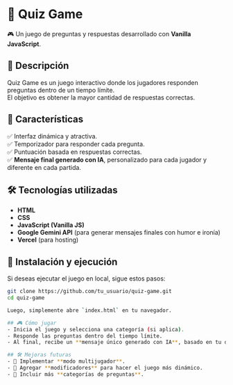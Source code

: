 # 📌 Quiz Game  
🎮 Un juego de preguntas y respuestas desarrollado con **Vanilla JavaScript**.

## 📜 Descripción  
Quiz Game es un juego interactivo donde los jugadores responden preguntas dentro de un tiempo límite.  
El objetivo es obtener la mayor cantidad de respuestas correctas.

## 🚀 Características  
✅ Interfaz dinámica y atractiva.  
✅ Temporizador para responder cada pregunta.  
✅ Puntuación basada en respuestas correctas.  
✅ **Mensaje final generado con IA**, personalizado para cada jugador y diferente en cada partida.  

## 🛠️ Tecnologías utilizadas  
- **HTML**  
- **CSS**  
- **JavaScript (Vanilla JS)**  
- **Google Gemini API** (para generar mensajes finales con humor e ironía)  
- **Vercel** (para hosting)  

## 📂 Instalación y ejecución  
Si deseas ejecutar el juego en local, sigue estos pasos:  

```bash
git clone https://github.com/tu_usuario/quiz-game.git
cd quiz-game

Luego, simplemente abre `index.html` en tu navegador.

## 🎮 Cómo jugar  
- Inicia el juego y selecciona una categoría (si aplica).  
- Responde las preguntas dentro del tiempo límite.  
- Al final, recibe un **mensaje único generado con IA**, basado en tu desempeño.  

## 🛠 Mejoras futuras  
- 🔹 Implementar **modo multijugador**.  
- 🔹 Agregar **modificadores** para hacer el juego más dinámico.  
- 🔹 Incluir más **categorías de preguntas**.  

